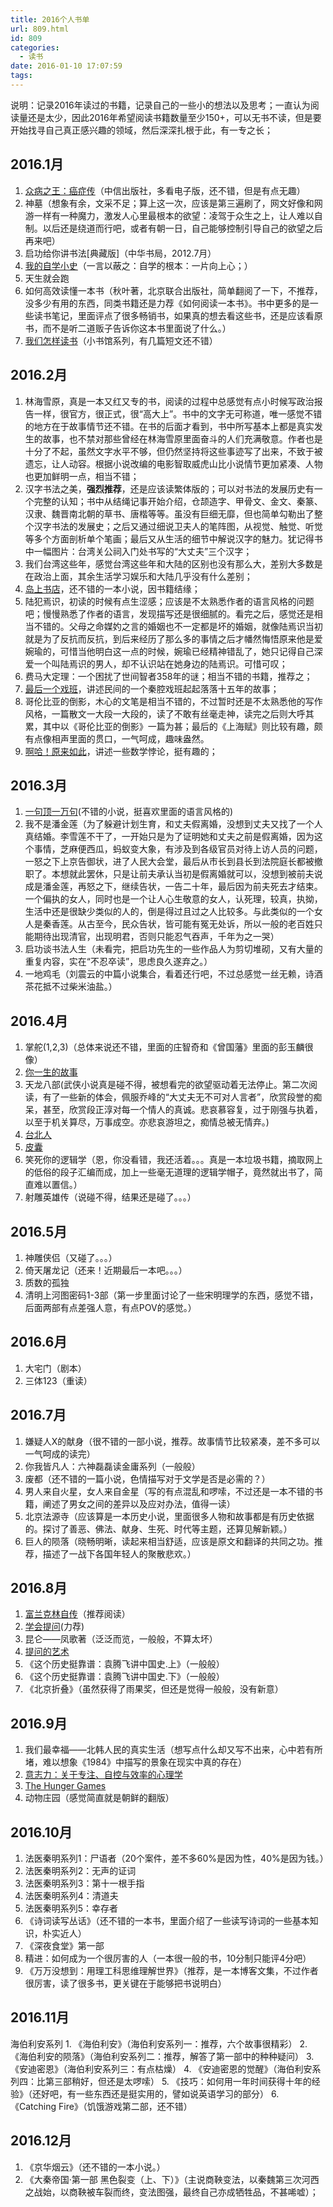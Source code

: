 ```yaml
---
title: 2016个人书单
url: 809.html
id: 809
categories:
  - 读书
date: 2016-01-10 17:07:59
tags:
---
```


说明：记录2016年读过的书籍，记录自己的一些小的想法以及思考；一直认为阅读量还是太少，因此2016年希望阅读书籍数量至少150+，可以无书不读，但是要开始找寻自己真正感兴趣的领域，然后深深扎根于此，有一专之长；

2016.1月
-------

1.  [众病之王：癌症传](http://www.wangmingkuo.com/reading/%e4%bc%97%e7%97%85%e4%b9%8b%e7%8e%8b%ef%bc%9a%e7%99%8c%e7%97%87%e8%bd%ac/)（中信出版社，多看电子版，还不错，但是有点无趣）
2.  神墓（想象有余，文采不足；算上这一次，应该是第三遍刷了，网文好像和网游一样有一种魔力，激发人心里最根本的欲望：凌驾于众生之上，让人难以自制。以后还是绕道而行吧，或者有朝一日，自己能够控制引导自己的欲望之后再来吧）
3.  启功给你讲书法\[典藏版\]（中华书局，2012.7月）
4.  [我的自学小史](http://www.wangmingkuo.com/reading/%E6%88%91%E7%9A%84%E8%87%AA%E5%AD%A6%E5%B0%8F%E5%8F%B2/)（一言以蔽之：自学的根本：一片向上心；）
5.  天生就会跑
6.  如何高效读懂一本书（秋叶著，北京联合出版社，简单翻阅了一下，不推荐，没多少有用的东西，同类书籍还是力荐《如何阅读一本书》。书中更多的是一些读书笔记，里面评点了很多畅销书，如果真的想去看这些书，还是应该看原书，而不是听二道贩子告诉你这本书里面说了什么。）
7.  [我们怎样读书](http://www.wangmingkuo.com/reading/%E6%88%91%E4%BB%AC%E6%80%8E%E6%A0%B7%E8%AF%BB%E4%B9%A6/)（小书馆系列，有几篇短文还不错）

2016.2月
-------

1.  林海雪原，真是一本又红又专的书，阅读的过程中总感觉有点小时候写政治报告一样，很官方，很正式，很“高大上”。书中的文字无可称道，唯一感觉不错的地方在于故事情节还不错。在书的后面才看到，书中所写基本上都是真实发生的故事，也不禁对那些曾经在林海雪原里面奋斗的人们充满敬意。作者也是十分了不起，虽然文字水平不够，但仍然坚持将这些事迹写了出来，不致于被遗忘，让人动容。根据小说改编的电影智取威虎山比小说情节更加紧凑、人物也更加鲜明一点，相当不错；
2.  汉字书法之美，**强烈推荐**，还是应该读繁体版的；可以对书法的发展历史有一个完整的认知；书中从结绳记事开始介绍，仓颉造字、甲骨文、金文、秦篆、汉隶、魏晋南北朝的草书、唐楷等等。虽没有巨细无靡，但也简单勾勒出了整个汉字书法的发展史；之后又通过细说卫夫人的笔阵图，从视觉、触觉、听觉等多个方面剖析单个笔画；最后又从生活的细节中解说汉字的魅力。犹记得书中一幅图片：台湾关公祠入门处书写的“大丈夫”三个汉字；
3.  我们台湾这些年，感觉台湾这些年和大陆的区别也没有那么大，差别大多数是在政治上面，其余生活学习娱乐和大陆几乎没有什么差别；
4.  [岛上书店](http://www.wangmingkuo.com/reading/%E5%B2%9B%E4%B8%8A%E4%B9%A6%E5%BA%97-%E5%85%B3%E4%BA%8E%E8%AF%BB%E4%B9%A6%E4%B8%8E%E5%A9%9A%E5%A7%BB%E7%9A%84%E4%B8%80%E7%82%B9%E6%80%9D%E8%80%83/)，还不错的一本小说，因书籍结缘；
5.  陆犯焉识，初读的时候有点生涩感；应该是不太熟悉作者的语言风格的问题吧；慢慢熟悉了作者的语言，发现描写还是很细腻的。看完之后，感觉还是相当不错的。父母之命媒妁之言的婚姻也不一定都是坏的婚姻，就像陆焉识当初就是为了反抗而反抗，到后来经历了那么多的事情之后才幡然悔悟原来他是爱婉瑜的，可惜当他明白这一点的时候，婉瑜已经精神错乱了，她只记得自己深爱一个叫陆焉识的男人，却不认识站在她身边的陆焉识。可惜可叹；
6.  费马大定理：一个困扰了世间智者358年的谜；相当不错的书籍，推荐之；
7.  [最后一个戏班](http://www.wangmingkuo.com/reading/%E6%9C%80%E5%90%8E%E4%B8%80%E4%B8%AA%E6%88%8F%E7%8F%AD%EF%BC%88%E4%B8%AD%E5%9B%BD%E6%95%85%E4%BA%8B%EF%BC%89%E5%85%BC%E5%8F%99%E8%87%AA%E5%B7%B1%E4%B8%8E%E6%88%8F%E6%9B%B2%E7%9A%84%E6%95%85%E4%BA%8B/)，讲述民间的一个秦腔戏班起起落落十五年的故事；
8.  哥伦比亚的倒影，木心的文笔是相当不错的，不过暂时还是不太熟悉他的写作风格，一篇散文一大段一大段的，读了不敢有丝毫走神，读完之后则大呼其累，其中以《哥伦比亚的倒影》一篇为甚；最后的《上海赋》则比较有趣，颇有点像相声里面的贯口，一气呵成，趣味盎然。
9.  [啊哈！原来如此](http://www.wangmingkuo.com/reading/%E5%95%8A%E5%93%88%EF%BC%81%E5%8E%9F%E6%9D%A5%E5%A6%82%E6%AD%A4-%E8%AF%B4%E8%AF%B4%E6%95%B0%E5%AD%A6%E4%B8%AD%E7%9A%84%E8%B6%A3%E4%BA%8B/)，讲述一些数学悖论，挺有趣的；

2016.3月
-------

1.  [一句顶一万句](http://www.wangmingkuo.com/reading/%E4%B8%80%E5%8F%A5%E9%A1%B6%E4%B8%80%E4%B8%87%E5%8F%A5/)(不错的小说，挺喜欢里面的语言风格的)
2.  我不是潘金莲（为了躲避计划生育，和丈夫假离婚，没想到丈夫又找了一个人真结婚。李雪莲不干了，一开始只是为了证明她和丈夫之前是假离婚，因为这个事情，芝麻便西瓜，蚂蚁变大象，有涉及到各级官员对待上访人员的问题，一怒之下上京告御状，进了人民大会堂，最后从市长到县长到法院庭长都被撤职了。本想就此罢休，只是让前夫承认当初是假离婚就可以，没想到被前夫说成是潘金莲，再怒之下，继续告状，一告二十年，最后因为前夫死去才结束。一个偏执的女人，同时也是一个让人心生敬意的女人，认死理，较真，执拗，生活中还是很缺少类似的人的，倒是得过且过之人比较多。与此类似的一个女人是秦香莲。从古至今，民众告状，皆可能有冤无处诉，所以一般的老百姓只能期待出现清官，出现明君，否则只能忍气吞声，千年为之一哭）
3.  启功谈书法人生（未看完，把启功先生的一些作品人为剪切堆砌，又有大量的重复内容，实在“不忍卒读”，思虑良久遂弃之。）
4.  一地鸡毛（刘震云的中篇小说集合，看着还行吧，不过总感觉一丝无赖，诗酒茶花抵不过柴米油盐。）

2016.4月
-------

1.  掌舵(1,2,3)（总体来说还不错，里面的庄智奇和《曾国藩》里面的彭玉麟很像）
2.  [你一生的故事](http://www.wangmingkuo.com/reading/%E4%BD%A0%E4%B8%80%E7%94%9F%E7%9A%84%E6%95%85%E4%BA%8B/)
3.  天龙八部(武侠小说真是碰不得，被想看完的欲望驱动着无法停止。第二次阅读，有了一些新的体会，佩服乔峰的“大丈夫无不可对人言者”，欣赏段誉的痴呆，甚至，欣赏段正淳对每一个情人的真诚。悲哀慕容复，过于刚强与执着，以至于机关算尽，万事成空。亦悲哀游坦之，痴情总被无情弃。)
4.  [台北人](http://www.wangmingkuo.com/reading/%E4%B8%A4%E6%9C%AC%E4%B9%A6-%E5%8F%B0%E5%8C%97%E4%BA%BA%E5%92%8C%E7%9A%AE%E5%9B%8A/)
5.  [皮囊](http://www.wangmingkuo.com/reading/%E4%B8%A4%E6%9C%AC%E4%B9%A6-%E5%8F%B0%E5%8C%97%E4%BA%BA%E5%92%8C%E7%9A%AE%E5%9B%8A/)
6.  笑死你的逻辑学（恩，你没看错，我还活着。。。真是一本垃圾书籍，摘取网上的低俗的段子汇编而成，加上一些毫无道理的逻辑学帽子，竟然就出书了，简直难以置信。）
7.  射雕英雄传（说碰不得，结果还是碰了。。。）

2016.5月
-------

1.  神雕侠侣（又碰了。。。）
2.  倚天屠龙记（还来！近期最后一本吧。。。）
3.  质数的孤独
4.  清明上河图密码1-3部（第一步里面讨论了一些宋明理学的东西，感觉不错，后面两部有点差强人意，有点POV的感觉。）

2016.6月
-------

1.  大宅门（剧本）
2.  三体123（重读）

2016.7月
-------

1.  嫌疑人X的献身（很不错的一部小说，推荐。故事情节比较紧凑，差不多可以一气呵成的读完）
2.  你我皆凡人：六神磊磊读金庸系列（一般般）
3.  废都（还不错的一篇小说，色情描写对于文学是否是必需的？）
4.  男人来自火星，女人来自金星（写的有点混乱和啰嗦，不过还是一本不错的书籍，阐述了男女之间的差异以及应对办法，值得一读）
5.  北京法源寺（应该算是一本历史小说，里面很多人物和故事都是有历史依据的。探讨了善恶、佛法、献身、生死、时代等主题，还算见解新颖。）
6.  巨人的陨落（晓畅明晰，读起来相当舒适，应该是原文和翻译的共同之功。推荐，描述了一战下各国年轻人的聚散悲欢。）

2016.8月
-------

1.  [富兰克林自传](http://www.wangmingkuo.com/reading/%e5%af%8c%e5%85%b0%e5%85%8b%e6%9e%97%e8%87%aa%e4%bc%a0/)（推荐阅读）
2.  [学会提问](http://www.wangmingkuo.com/reading/%E5%AD%A6%E4%BC%9A%E6%8F%90%E9%97%AE/)(力荐)
3.  昆仑——凤歌著（泛泛而览，一般般，不算太坏）
4.  [提问的艺术](http://www.wangmingkuo.com/reading/%E3%80%8A%E6%8F%90%E9%97%AE%E7%9A%84%E8%89%BA%E6%9C%AF%E3%80%8B/)
5.  《这个历史挺靠谱：袁腾飞讲中国史.上》（一般般）
6.  《这个历史挺靠谱：袁腾飞讲中国史.下》（一般般）
7.  《北京折叠》（虽然获得了雨果奖，但还是觉得一般般，没有新意）

2016.9月
-------

1.  我们最幸福——北韩人民的真实生活（想写点什么却又写不出来，心中若有所堵，难以想象《1984》中描写的景象在现实中真的存在）
2.  [意志力：关于专注、自控与效率的心理学](http://www.wangmingkuo.com/reading/%E6%84%8F%E5%BF%97%E5%8A%9B%EF%BC%9A%E5%85%B3%E4%BA%8E%E4%B8%93%E6%B3%A8%E3%80%81%E8%87%AA%E6%8E%A7%E4%B8%8E%E6%95%88%E7%8E%87%E7%9A%84%E5%BF%83%E7%90%86%E5%AD%A6/)
3.  [The Hunger Games](http://www.wangmingkuo.com/reading/the-hunger-games/)
4.  动物庄园（感觉简直就是朝鲜的翻版）

2016.10月
--------

1.  法医秦明系列1：尸语者（20个案件，差不多60%是因为性，40%是因为钱。）
2.  法医秦明系列2：无声的证词
3.  法医秦明系列3：第十一根手指
4.  法医秦明系列4：清道夫
5.  法医秦明系列5：幸存者
6.  《诗词读写丛话》（还不错的一本书，里面介绍了一些读写诗词的一些基本知识，朴实近人）
7.  《深夜食堂》第一部
8.  精进：如何成为一个很厉害的人（一本很一般的书，10分制只能评4分吧）
9.  《万万没想到：用理工科思维理解世界》（推荐，是一本博客文集，不过作者很厉害，读了很多书，更关键在于能够把书说明白）

2016.11月
--------

海伯利安系列 1\. 《海伯利安》（海伯利安系列一：推荐，六个故事很精彩） 2. 《海伯利安的陨落》（海伯利安系列二：推荐，解答了第一部中的种种疑问） 3. 《安迪密恩》（海伯利安系列三：有点枯燥） 4. 《安迪密恩的觉醒》（海伯利安系列四：比第三部稍好，但还是太啰嗦） 5. 《技巧：如何用一年时间获得十年的经验》（还好吧，有一些东西还是挺实用的，譬如说英语学习的部分） 6. 《Catching Fire》（饥饿游戏第二部，还不错）

2016.12月
--------

1.  《京华烟云》（还不错的一本小说。）
2.  《大秦帝国·第一部 黑色裂变（上、下）》（主说商鞅变法，以秦魏第三次河西之战始，以商鞅被车裂而终，变法图强，最终自己亦成牺牲品，不甚唏嘘）；